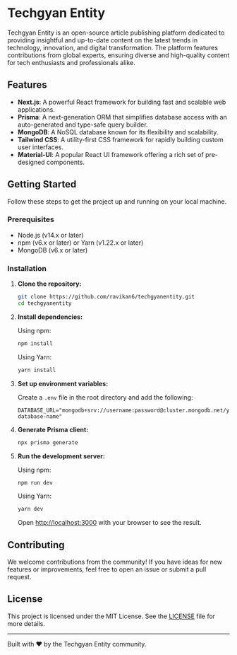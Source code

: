 # Techgyan Entity

Techgyan Entity is an open-source article publishing platform dedicated to providing insightful and up-to-date content on the latest trends in technology, innovation, and digital transformation. The platform features contributions from global experts, ensuring diverse and high-quality content for tech enthusiasts and professionals alike.

## Features

- **Next.js**: A powerful React framework for building fast and scalable web applications.
- **Prisma**: A next-generation ORM that simplifies database access with an auto-generated and type-safe query builder.
- **MongoDB**: A NoSQL database known for its flexibility and scalability.
- **Tailwind CSS**: A utility-first CSS framework for rapidly building custom user interfaces.
- **Material-UI**: A popular React UI framework offering a rich set of pre-designed components.

## Getting Started

Follow these steps to get the project up and running on your local machine.

### Prerequisites

- Node.js (v14.x or later)
- npm (v6.x or later) or Yarn (v1.22.x or later)
- MongoDB (v6.x or later)

### Installation

1. **Clone the repository:**

   ```bash
   git clone https://github.com/ravikan6/techgyanentity.git
   cd techgyanentity
   ```

2. **Install dependencies:**

   Using npm:

   ```bash
   npm install
   ```

   Using Yarn:

   ```bash
   yarn install
   ```

3. **Set up environment variables:**

   Create a `.env` file in the root directory and add the following:

   ```env
   DATABASE_URL="mongodb+srv://username:password@cluster.mongodb.net/your-database-name"
   ```

4. **Generate Prisma client:**

   ```bash
   npx prisma generate
   ```

5. **Run the development server:**

   Using npm:

   ```bash
   npm run dev
   ```

   Using Yarn:

   ```bash
   yarn dev
   ```

   Open [http://localhost:3000](http://localhost:3000) with your browser to see the result.

## Contributing

We welcome contributions from the community! If you have ideas for new features or improvements, feel free to open an issue or submit a pull request.

## License

This project is licensed under the MIT License. See the [LICENSE](LICENSE) file for more details.

---

Built with ❤️ by the Techgyan Entity community.